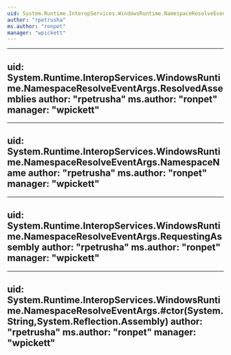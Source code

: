 ```yaml
---
uid: System.Runtime.InteropServices.WindowsRuntime.NamespaceResolveEventArgs
author: "rpetrusha"
ms.author: "ronpet"
manager: "wpickett"
---
```


---
uid: System.Runtime.InteropServices.WindowsRuntime.NamespaceResolveEventArgs.ResolvedAssemblies
author: "rpetrusha"
ms.author: "ronpet"
manager: "wpickett"
---

---
uid: System.Runtime.InteropServices.WindowsRuntime.NamespaceResolveEventArgs.NamespaceName
author: "rpetrusha"
ms.author: "ronpet"
manager: "wpickett"
---

---
uid: System.Runtime.InteropServices.WindowsRuntime.NamespaceResolveEventArgs.RequestingAssembly
author: "rpetrusha"
ms.author: "ronpet"
manager: "wpickett"
---

---
uid: System.Runtime.InteropServices.WindowsRuntime.NamespaceResolveEventArgs.#ctor(System.String,System.Reflection.Assembly)
author: "rpetrusha"
ms.author: "ronpet"
manager: "wpickett"
---
